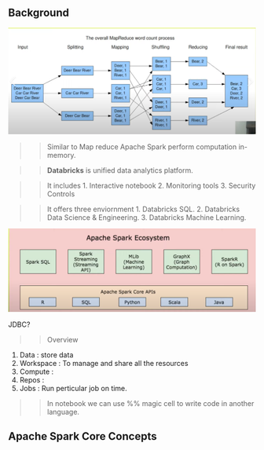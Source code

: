 ## Background 

![](image.png)

>>Similar to Map reduce Apache Spark perform computation in-memory.

>>**Databricks** is unified data analytics platform.

>>It includes 
        1. Interactive notebook
        2. Monitoring tools 
        3. Security Controls

>>It offers three enviornment
        1.  Databricks SQL.
        2.  Databricks Data Science & Engineering.
        3.  Databricks Machine Learning.

![alt text](image-1.png)

JDBC?

>>Overview 
1. Data : store data 
2. Workspace : To manage and share all the resources
3. Compute : 
4. Repos : 
5. Jobs : Run perticular job on time.


>> In notebook we can use %% magic cell to write code in another language. 


## Apache Spark Core Concepts

